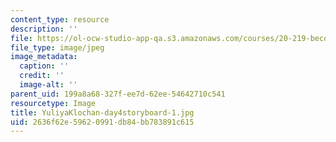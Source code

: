 ```yaml
---
content_type: resource
description: ''
file: https://ol-ocw-studio-app-qa.s3.amazonaws.com/courses/20-219-becoming-the-next-bill-nye-writing-and-hosting-the-educational-show-january-iap-2015/2636f62e59620991db84bb783891c615_YuliyaKlochan-day4storyboard-1.jpg
file_type: image/jpeg
image_metadata:
  caption: ''
  credit: ''
  image-alt: ''
parent_uid: 199a8a68-327f-ee7d-62ee-54642710c541
resourcetype: Image
title: YuliyaKlochan-day4storyboard-1.jpg
uid: 2636f62e-5962-0991-db84-bb783891c615
---
```

